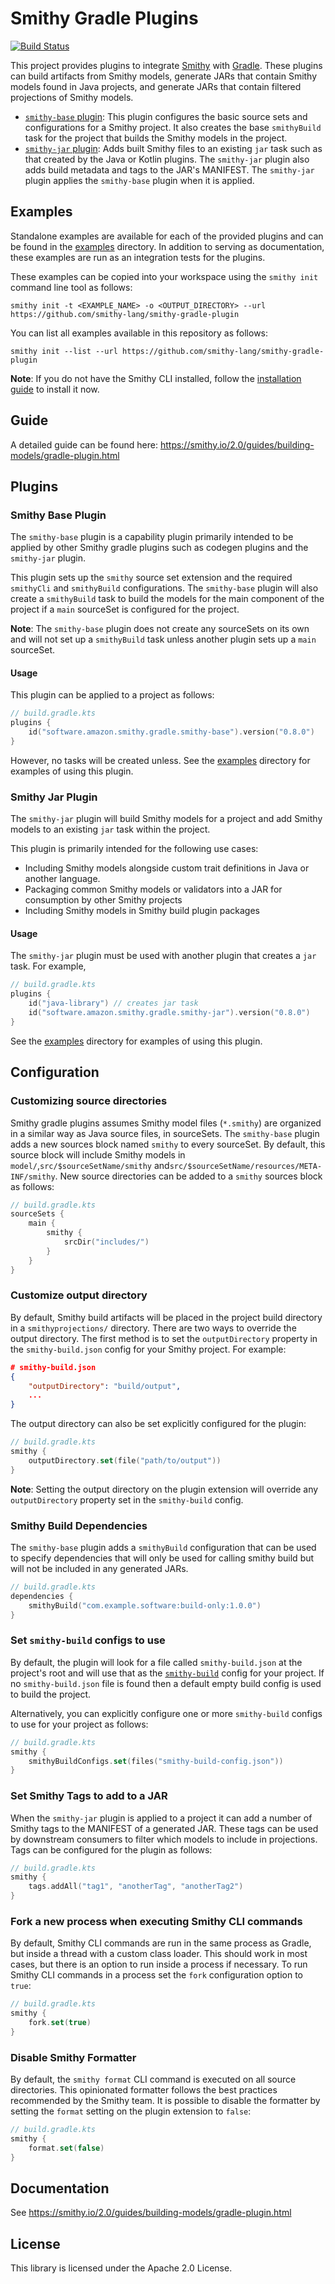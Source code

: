 # Smithy Gradle Plugins
[![Build Status](https://github.com/awslabs/smithy-gradle-plugin/workflows/ci/badge.svg)](https://github.com/awslabs/smithy-gradle-plugin/actions/workflows/ci.yml)

This project provides plugins to integrate [Smithy](https://smithy.io/) with [Gradle](https://gradle.org/). 
These plugins can build artifacts from Smithy models, generate JARs that contain Smithy models found in Java projects, 
and generate JARs that contain filtered projections of Smithy models.

- [`smithy-base` plugin](#smithy-base-plugin):  This plugin configures the basic source sets and configurations for a Smithy project. It also creates 
  the base `smithyBuild` task for the project that builds the Smithy models in the project.
- [`smithy-jar` plugin](#smithy-jar-plugin): Adds built Smithy files to an existing `jar` task such as that created by the Java or Kotlin plugins. 
  The `smithy-jar` plugin also adds build metadata and tags to the JAR's MANIFEST. The `smithy-jar` plugin applies the `smithy-base` plugin when it is applied.

## Examples
Standalone examples are available for each of the provided plugins and can be found in the [examples](./examples) 
directory. In addition to serving as documentation, these examples are run as an integration tests for the plugins.

These examples can be copied into your workspace using the `smithy init` command line tool as follows:

```console
smithy init -t <EXAMPLE_NAME> -o <OUTPUT_DIRECTORY> --url https://github.com/smithy-lang/smithy-gradle-plugin
```

You can list all examples available in this repository as follows: 
```consoles
smithy init --list --url https://github.com/smithy-lang/smithy-gradle-plugin
```

**Note**: If you do not have the Smithy CLI installed, follow the [installation guide](https://smithy.io/2.0/guides/smithy-cli/cli_installation.html) 
to install it now.

## Guide
A detailed guide can be found here: https://smithy.io/2.0/guides/building-models/gradle-plugin.html

## Plugins
### Smithy Base Plugin
The `smithy-base` plugin is a capability plugin primarily intended to be applied by other Smithy gradle plugins such as 
codegen plugins and the `smithy-jar` plugin.

This plugin sets up the `smithy` source set extension and the required `smithyCli` and 
`smithyBuild` configurations. The `smithy-base` plugin will also create a `smithyBuild` task 
to build the models for the main component of the project if a `main` sourceSet is configured 
for the project.

**Note**: The `smithy-base` plugin does not create any sourceSets on its own and will not set up
a `smithyBuild` task unless another plugin sets up a `main` sourceSet.


#### Usage
This plugin can be applied to a project as follows:
```kotlin 
// build.gradle.kts
plugins {
    id("software.amazon.smithy.gradle.smithy-base").version("0.8.0")
}
```
However, no tasks will be created unless.
See the [examples](./examples/base-plugin) directory for examples of using this plugin.

### Smithy Jar Plugin
The `smithy-jar` plugin will build Smithy models for a project and add Smithy models to an
existing `jar` task within the project. 

This plugin is primarily intended for the following use cases: 
- Including Smithy models alongside custom trait definitions in Java or another language.
- Packaging common Smithy models or validators into a JAR for consumption by other Smithy projects
- Including Smithy models in Smithy build plugin packages

#### Usage
The `smithy-jar` plugin must be used with another plugin that creates a `jar` task. For example, 

```kotlin 
// build.gradle.kts
plugins {
    id("java-library") // creates jar task
    id("software.amazon.smithy.gradle.smithy-jar").version("0.8.0")
}
```

See the [examples](./examples/jar-plugin) directory for examples of using this plugin.


## Configuration
### Customizing source directories  
Smithy gradle plugins assumes Smithy model files (`*.smithy`) are organized in a similar way as Java source files, in sourceSets.
The `smithy-base` plugin adds a new sources block named `smithy` to every sourceSet. By default, this source block will include 
Smithy models in `model/`,`src/$sourceSetName/smithy` and`src/$sourceSetName/resources/META-INF/smithy`. New source directories can 
be added to a `smithy` sources block as follows:

```kotlin
// build.gradle.kts
sourceSets {
    main {
        smithy {
            srcDir("includes/")
        }
    }
}
```

### Customize output directory
By default, Smithy build artifacts will be placed in the project build directory
in a `smithyprojections/` directory. There are two ways to override the output directory. 
The first method is to set the `outputDirectory` property in the `smithy-build.json` config 
for your Smithy project. For example:

```json 
# smithy-build.json
{
    "outputDirectory": "build/output",
    ...
} 
```

The output directory can also be set explicitly configured for the plugin: 
```kotlin
// build.gradle.kts
smithy {
    outputDirectory.set(file("path/to/output"))
}
```


**Note**: Setting the output directory on the plugin extension will override any 
`outputDirectory` property set in the `smithy-build` config.


### Smithy Build Dependencies
The `smithy-base` plugin adds a `smithyBuild` configuration that can be used to 
specify dependencies that will only be used for calling smithy build but will 
not be included in any generated JARs. 

```kotlin 
// build.gradle.kts
dependencies {
    smithyBuild("com.example.software:build-only:1.0.0")
}
```


### Set `smithy-build` configs to use
By default, the plugin will look for a file called `smithy-build.json` at the 
project's root and will use that as the [`smithy-build`](https://smithy.io/2.0/guides/building-models/build-config.html)
config for your project. If no `smithy-build.json` file is found then a default 
empty build config is used to build the project.

Alternatively, you can explicitly configure one or more `smithy-build` configs to use 
for your project as follows:

```kotlin
// build.gradle.kts
smithy { 
    smithyBuildConfigs.set(files("smithy-build-config.json"))
}
```

### Set Smithy Tags to add to a JAR
When the `smithy-jar` plugin is applied to a project it can add a number of Smithy 
tags to the MANIFEST of a generated JAR. These tags can be used by downstream consumers
to filter which models to include in projections. Tags can be configured for the plugin 
as follows: 

```kotlin 
// build.gradle.kts 
smithy {
    tags.addAll("tag1", "anotherTag", "anotherTag2")
}
```

### Fork a new process when executing Smithy CLI commands
By default, Smithy CLI commands are run in the same process as Gradle, but inside a thread with a custom class loader. 
This should work in most cases, but there is an option to run inside a process if necessary. To run Smithy CLI commands
in a process set the `fork` configuration option to `true`: 

```kotlin 
// build.gradle.kts
smithy {
    fork.set(true)
}
```


### Disable Smithy Formatter
By default, the `smithy format` CLI command is executed on all source directories. 
This opinionated formatter follows the best practices recommended by the Smithy team. 
It is possible to disable the formatter by setting the `format` setting on the plugin 
extension to `false`: 

```kotlin
// build.gradle.kts 
smithy {
    format.set(false)
}
```

## Documentation

See https://smithy.io/2.0/guides/building-models/gradle-plugin.html


## License

This library is licensed under the Apache 2.0 License. 
